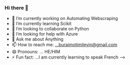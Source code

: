 ### Hi there 👋


- 🔭 I’m currently working on Automating Webscraping
- 🌱 I’m currently learning Scikit
- 👯 I’m looking to collaborate on Python
- 🤔 I’m looking for help with Azure
- 💬 Ask me about Anything
- 📫 How to reach me: ...buraimotimileyin@gmail.com
- 😄 Pronouns: ... HE/HIM
- ⚡ Fun fact: ...I am currently learning to speak French
-->
